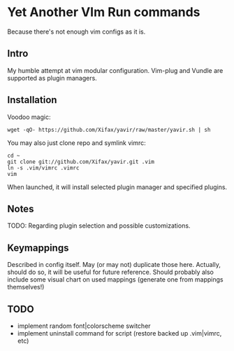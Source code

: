 # Yet Another VIm Run commands

Because there's not enough vim configs as it is.

## Intro

My humble attempt at vim modular configuration. Vim-plug and Vundle are
supported as plugin managers.

## Installation

Voodoo magic:

    wget -qO- https://github.com/Xifax/yavir/raw/master/yavir.sh | sh

You may also just clone repo and symlink vimrc:

    cd ~
    git clone git://github.com/Xifax/yavir.git .vim
    ln -s .vim/vimrc .vimrc
    vim

When launched, it will install selected plugin manager and specified plugins.

## Notes

TODO: Regarding plugin selection and possible customizations.

## Keymappings

Described in config itself. May (or may not) duplicate those here.
Actually, should do so, it will be useful for future reference.
Should probably also include some visual chart on used mappings (generate one
from mappings themselves!)

## TODO

* implement random font|colorscheme switcher
* implement uninstall command for script (restore backed up .vim|vimrc, etc)
